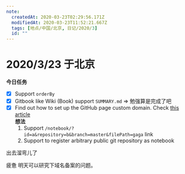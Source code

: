 ```yaml
---
note:
  createdAt: 2020-03-23T02:29:56.171Z
  modifiedAt: 2020-03-23T11:52:21.667Z
  tags: [地点/中国/北京, 日记/2020/3]
  id: ""
---
```


# 2020/3/23 于北京

**今日任务**

- [x] Support `orderBy`
- [x] Gitbook like Wiki (Book) support `SUMMARY.md` => 勉强算是完成了吧
- [x] Find out how to set up the GitHub page custom domain. Check [this article](https://www.jianshu.com/p/2647e079741f)  
       **想法**
  1. Support `/notebook/?id=a&repository=b&branch=master&filePath=gaga` link
  2. Support to register arbitrary public git repository as notebook

<!-- @timer "date":"Mon Mar 23 2020 18:34:39 GMT+0800 (China Standard Time)" -->

出去溜弯儿了

<!-- @timer "date":"Mon Mar 23 2020 19:50:38 GMT+0800 (China Standard Time)","duration":"about 1 hour" -->

疲惫
明天可以研究下域名备案的问题。
